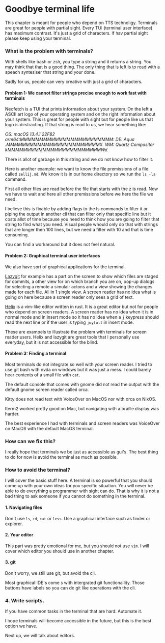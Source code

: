 # Goodbye terminal life

This chapter is meant for people who depend on TTS technoligy. 
Terminals are great for people with partial sight. Every TUI (terminal user interface) has maximum contrast. It's just a grid of characters. 
If hav partial sight please keep using your terminal.

### What is the problem with terminals?

With shells like bash or zsh, you type a string and it returns a string.
You may think that that is a good thing. The only thing that is left is to read with a speach syntesiser that string and your done.

Sadly for us, people can very creative with just a grid of characters. 

#### Problem 1: We cannot filter strings precise enough to work fast with terminals

Neofetch is a TUI that prints information about your system. 
On the left a ASCII art logo of your operating system and on the right information about your system.
This is great for people with sight but for people like us that logo is dirstracting. 
If that string is read to us, we hear something like: 

_OS: macOS 13.4.1 22F82 arm64:MMMMMMMMMMMMMMMMMMMMMMMM: DE: Aqua .MMMMMMMMMMMMMMMMMMMMMMMMX. WM: Quartz Compositor kMMMMMMMMMMMMMMMMMMMMMMMMWd._

There is allot of garbage in this string and we do not know how to filter it.

Here is another example: we want to know the file premissions of a file called ```zellij.md```. 
We know it is in our home directory so we run the ```ls -la``` command. 

First all other files are read before the file that starts with the z is read. 
Now we have to wait and here all other premissions before we here the file we need.

I believe this is fixable by adding flags to the ls commands to filter it or piping the output in another cli that can filter only that specific line but it costs allot of time because you need to think how you are going to filter that string to find what you need.
Visual people whould only do that with strings that are longer then 100 lines, but we need a filter with 10 and that is time consuming.

You can find a workaround but it does not feel natural.

#### Problem 2: Graphical terminal user interfaces

We also have sort of graphical applications for the terminal.

[Lazygit](https://github.com/jesseduffield/lazygit) for example has a part on the screen to show which files are staged for commits, a other view for on which branch you are on, pop-up dialogs for selecting a remote a simulair actons and a view showing the changes made for each file. 
All in 1 single view. A screen reader has no idea what is going on here because a screen reader only sees a grid of text.

[Helix](https://github.com/helix-editor/helix) is a vim-like editor written in rust. 
It is a great editor but not for people who depend on screen readers. 
A screen reader has no idea when it is in normal mode and in insert mode so it has no idea when a ```j``` keypress should read the next line or if the user is typing ```joyfull``` in insert mode.

These are exampels to illustrate the problem with terminals for screen reader users.
Helix and lazygit are great tools that I personally use everyday, but it is not accessible for the blind.

#### Problem 3: Finding a terminal

Most terminals do not integrate so well with your screen reader.
I tried to use git bash with nvda on windows but it was just a mess. I could barely hear contents of a small file with ```cat```. 

The default console that comes with gnome did not read the output with the default gnome screen reader called orca.

Kitty does not read text with VoiceOver on MacOS nor with orca on NixOS.

Iterm2 worked pretty good on Mac, but navigating with a braille display was harder.

The best experience I had with terminals and screen readers was VoiceOver on MacOS with the default MacOS terminal.

### How can we fix this?

I really hope that terminals we be just as accessible as gui's.
The best thing to do for now is avoid the terminal as much as possible.

### How to avoid the terminal?

I will cover the basic stuff here. A terminal is so powerful that you should come up with your own ideas for you specific situation.
You will never be able to do everything a programmer with sight can do.
That is why it is not a bad thing to ask someone if you cannot do something in the terminal.

####  1. Navigating files

Don't use ```ls```, ```cd```, ```cat``` or ```less```. Use a graphical interface such as finder or explorer.

#### 2. Your editor

This part was pretty emotional for me, but you should not use ```vim```.
I will cover which editor you should use in another chapter.

#### 3. git

Don't worry, we still use git, but avoid the cli.

Most graphical IDE's come s with intergrated git functionallity.
Those buttons have labels so you can do git like operations with the cli.

### 4. Write scripts.

If you have common tasks in the terminal that are hard. Automate it.

I hope terminals will become accessible in the future, but this is the best option we have.


Next up, we will talk about editors.

